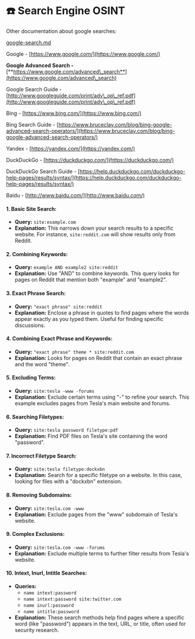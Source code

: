 # ☎️ Search Engine OSINT

Other documentation about google searches:

[google-search.md](information-gathering/google-search.md "mention")

Google - [https://www.google.com/](https://www.google.com/)

**Google Advanced Search -** [**https://www.google.com/advanced\_search**](https://www.google.com/advanced\_search)

Google Search Guide - [http://www.googleguide.com/print/adv\_op\_ref.pdf](http://www.googleguide.com/print/adv\_op\_ref.pdf)

Bing - [https://www.bing.com/](https://www.bing.com/)

Bing Search Guide - [https://www.bruceclay.com/blog/bing-google-advanced-search-operators/](https://www.bruceclay.com/blog/bing-google-advanced-search-operators/)

Yandex - [https://yandex.com/](https://yandex.com/)

DuckDuckGo - [https://duckduckgo.com/](https://duckduckgo.com/)

DuckDuckGo Search Guide - [https://help.duckduckgo.com/duckduckgo-help-pages/results/syntax/](https://help.duckduckgo.com/duckduckgo-help-pages/results/syntax/)

Baidu - [http://www.baidu.com/](http://www.baidu.com/)

#### 1. Basic Site Search:

* **Query:** `site:example.com`
* **Explanation:** This narrows down your search results to a specific website. For instance, `site:reddit.com` will show results only from Reddit.

#### 2. Combining Keywords:

* **Query:** `example AND example2 site:reddit`
* **Explanation:** Use "AND" to combine keywords. This query looks for pages on Reddit that mention both "example" and "example2".

#### 3. Exact Phrase Search:

* **Query:** `"exact phrase" site:reddit`
* **Explanation:** Enclose a phrase in quotes to find pages where the words appear exactly as you typed them. Useful for finding specific discussions.

#### 4. Combining Exact Phrase and Keywords:

* **Query:** `"exact phrase" theme * site:reddit.com`
* **Explanation:** Looks for pages on Reddit that contain an exact phrase and the word "theme".

#### 5. Excluding Terms:

* **Query:** `site:tesla -www -forums`
* **Explanation:** Exclude certain terms using "-" to refine your search. This example excludes pages from Tesla's main website and forums.

#### 6. Searching Filetypes:

* **Query:** `site:tesla password filetype:pdf`
* **Explanation:** Find PDF files on Tesla's site containing the word "password".

#### 7. Incorrect Filetype Search:

* **Query:** `site:tesla filetype:dockxbn`
* **Explanation:** Search for a specific filetype on a website. In this case, looking for files with a "dockxbn" extension.

#### 8. Removing Subdomains:

* **Query:** `site:tesla.com -www`
* **Explanation:** Exclude pages from the "www" subdomain of Tesla's website.

#### 9. Complex Exclusions:

* **Query:** `site:tesla.com -www -forums`
* **Explanation:** Exclude multiple terms to further filter results from Tesla's website.

#### 10. Intext, Inurl, Intitle Searches:

* **Queries:**
  * `name intext:password`
  * `name intext:password site:twitter.com`
  * `name inurl:password`
  * `name intitle:password`
* **Explanation:** These search methods help find pages where a specific word (like "password") appears in the text, URL, or title, often used for security research.
